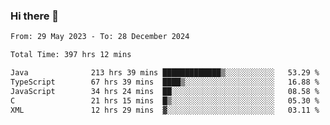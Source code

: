 ### Hi there 👋

<!--START_SECTION:waka-->

```txt
From: 29 May 2023 - To: 28 December 2024

Total Time: 397 hrs 12 mins

Java              213 hrs 39 mins █████████████▒░░░░░░░░░░░   53.29 %
TypeScript        67 hrs 39 mins  ████▒░░░░░░░░░░░░░░░░░░░░   16.88 %
JavaScript        34 hrs 24 mins  ██░░░░░░░░░░░░░░░░░░░░░░░   08.58 %
C                 21 hrs 15 mins  █▒░░░░░░░░░░░░░░░░░░░░░░░   05.30 %
XML               12 hrs 29 mins  ▓░░░░░░░░░░░░░░░░░░░░░░░░   03.11 %
```

<!--END_SECTION:waka-->
<!--
**the-beef-calculator/the-beef-calculator** is a ✨ _special_ ✨ repository because its `README.md` (this file) appears on your GitHub profile.

Here are some ideas to get you started:

- 🔭 I’m currently working on ...
- 🌱 I’m currently learning ...
- 👯 I’m looking to collaborate on ...
- 🤔 I’m looking for help with ...
- 💬 Ask me about ...
- 📫 How to reach me: ...
- 😄 Pronouns: ...
- ⚡ Fun fact: ...
-->
